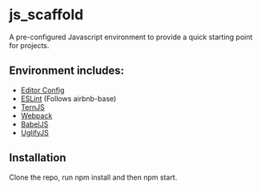 # js_scaffold
A pre-configured Javascript environment to provide a quick starting point for projects.

## Environment includes:

* [Editor Config](http://editorconfig.org/ "Editor config")
* [ESLint](https://eslint.org/ "ESLint") (Follows airbnb-base)
* [TernJS](https://ternjs.net/ "TernJS")
* [Webpack](https://webpack.js.org/ "Webpack")
* [BabelJS](https://babeljs.io/ "Babel")
* [UglifyJS](https://github.com/mishoo/UglifyJS "UglifyJS")

## Installation
Clone the repo, run npm install and then npm start.

